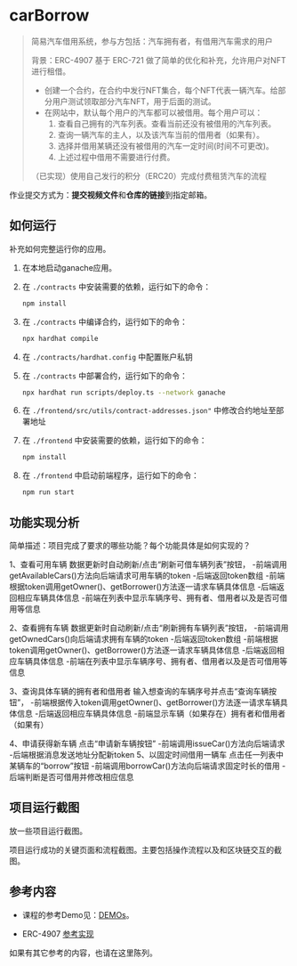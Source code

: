 # carBorrow

> 简易汽车借用系统，参与方包括：汽车拥有者，有借用汽车需求的用户
>
> 背景：ERC-4907 基于 ERC-721 做了简单的优化和补充，允许用户对NFT进行租借。
> - 创建一个合约，在合约中发行NFT集合，每个NFT代表一辆汽车。给部分用户测试领取部分汽车NFT，用于后面的测试。
> - 在网站中，默认每个用户的汽车都可以被借用。每个用户可以： 
>    1. 查看自己拥有的汽车列表。查看当前还没有被借用的汽车列表。
>    2. 查询一辆汽车的主人，以及该汽车当前的借用者（如果有）。
>    3. 选择并借用某辆还没有被借用的汽车一定时间(时间不可更改)。
>    4. 上述过程中借用不需要进行付费。
> 
> （已实现）使用自己发行的积分（ERC20）完成付费租赁汽车的流程

作业提交方式为：**提交视频文件**和**仓库的链接**到指定邮箱。

## 如何运行

补充如何完整运行你的应用。

1. 在本地启动ganache应用。

2. 在 `./contracts` 中安装需要的依赖，运行如下的命令：
    ```bash
    npm install
    ```
3. 在 `./contracts` 中编译合约，运行如下的命令：
    ```bash
    npx hardhat compile
    ```
4. 在 `./contracts/hardhat.config` 中配置账户私钥
5. 在 `./contracts` 中部署合约，运行如下的命令：
   ```bash
   npx hardhat run scripts/deploy.ts --network ganache
6. 在 `./frontend/src/utils/contract-addresses.json"` 中修改合约地址至部署地址
7. 在 `./frontend` 中安装需要的依赖，运行如下的命令：
    ```bash
    npm install
    ```
8. 在 `./frontend` 中启动前端程序，运行如下的命令：
    ```bash
    npm run start
    ```

## 功能实现分析

简单描述：项目完成了要求的哪些功能？每个功能具体是如何实现的？

1、查看可用车辆
   数据更新时自动刷新/点击“刷新可借车辆列表”按钮，
   -前端调用getAvailableCars()方法向后端请求可用车辆的token
   -后端返回token数组
   -前端根据token调用getOwner()、getBorrower()方法逐一请求车辆具体信息
   -后端返回相应车辆具体信息
   -前端在列表中显示车辆序号、拥有者、借用者以及是否可借用等信息
   
2、查看拥有车辆
   数据更新时自动刷新/点击“刷新拥有车辆列表”按钮，
   -前端调用getOwnedCars()向后端请求拥有车辆的token
   -后端返回token数组
   -前端根据token调用getOwner()、getBorrower()方法逐一请求车辆具体信息
   -后端返回相应车辆具体信息
   -前端在列表中显示车辆序号、拥有者、借用者以及是否可借用等信息
   
3、查询具体车辆的拥有者和借用者
   输入想查询的车辆序号并点击“查询车辆按钮”，
   -前端根据传入token调用getOwner()、getBorrower()方法逐一请求车辆具体信息
   -后端返回相应车辆具体信息
   -前端显示车辆（如果存在）拥有者和借用者（如果有）
   
4、申请获得新车辆
   点击“申请新车辆按钮”
   -前端调用issueCar()方法向后端请求
   -后端根据消息发送地址分配新token
5、以固定时间借用一辆车
   点击任一列表中某辆车的“borrow”按钮
   -前端调用borrowCar()方法向后端请求固定时长的借用
   -后端判断是否可借用并修改相应信息

## 项目运行截图

放一些项目运行截图。

项目运行成功的关键页面和流程截图。主要包括操作流程以及和区块链交互的截图。

## 参考内容

- 课程的参考Demo见：[DEMOs](https://github.com/LBruyne/blockchain-course-demos)。

- ERC-4907 [参考实现](https://eips.ethereum.org/EIPS/eip-4907)

如果有其它参考的内容，也请在这里陈列。
